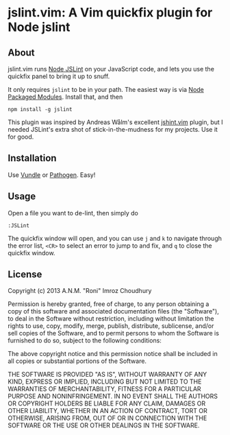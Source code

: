 # jslint.vim: A Vim quickfix plugin for Node jslint

## About

jslint.vim runs [Node JSLint](http://www.jslint.com) on your JavaScript code,
and lets you use the quickfix panel to bring it up to snuff.

It only requires `jslint` to be in your path.  The easiest way is via [Node
Packaged Modules](https://npmjs.org/).  Install that, and then

    npm install -g jslint

This plugin was inspired by Andreas Wålm's excellent
[jshint.vim](https://github.com/walm/jshint.vim) plugin, but I needed JSLint's
extra shot of stick-in-the-mudness for my projects.  Use it for good.

## Installation

Use [Vundle](https://github.com/gmarik/vundle) or
[Pathogen](https://github.com/tpope/vim-pathogen/).  Easy!

## Usage

Open a file you want to de-lint, then simply do

    :JSLint

The quickfix window will open, and you can use `j` and `k` to navigate through
the error list, `<CR>` to select an error to jump to and fix, and `q` to close
the quickfix window.

## License

Copyright (c) 2013 A.N.M. "Roni" Imroz Choudhury

Permission is hereby granted, free of charge, to any person obtaining a copy of
this software and associated documentation files (the "Software"), to deal in
the Software without restriction, including without limitation the rights to
use, copy, modify, merge, publish, distribute, sublicense, and/or sell copies of
the Software, and to permit persons to whom the Software is furnished to do so,
subject to the following conditions:

The above copyright notice and this permission notice shall be included in all
copies or substantial portions of the Software.

THE SOFTWARE IS PROVIDED "AS IS", WITHOUT WARRANTY OF ANY KIND, EXPRESS OR
IMPLIED, INCLUDING BUT NOT LIMITED TO THE WARRANTIES OF MERCHANTABILITY, FITNESS
FOR A PARTICULAR PURPOSE AND NONINFRINGEMENT. IN NO EVENT SHALL THE AUTHORS OR
COPYRIGHT HOLDERS BE LIABLE FOR ANY CLAIM, DAMAGES OR OTHER LIABILITY, WHETHER
IN AN ACTION OF CONTRACT, TORT OR OTHERWISE, ARISING FROM, OUT OF OR IN
CONNECTION WITH THE SOFTWARE OR THE USE OR OTHER DEALINGS IN THE SOFTWARE.
